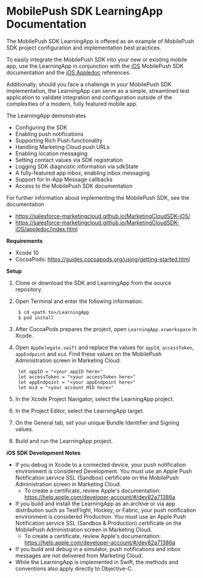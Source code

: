 # MobilePush SDK LearningApp Documentation

The MobilePush SDK LearningApp is offered as an example of MobilePush SDK project configuration and implementation best practices.

To easily integrate the MobilePush SDK into your new or existing mobile app, use the LearningApp in conjunction with the [iOS](https://salesforce-marketingcloud.github.io/MarketingCloudSDK-iOS/) MobilePush SDK documentation and the [iOS Appledoc](https://salesforce-marketingcloud.github.io/MarketingCloudSDK-iOS/get-started/appledocs.html) references.

Additionally, should you face a challenge in your MobilePush SDK implementation, the LearningApp can serve as a simple, streamlined test application to validate integration and configuration outside of the complexities of a modern, fully featured mobile app.

The LearningApp demonstrates

* Configuring the SDK
* Enabling push notifications
* Supporting Rich Push functionality
* Handling Marketing Cloud push URLs
* Enabling location messaging
* Setting contact values via SDK registration
* Logging SDK diagnostic information via sdkState
* A fully-featured app inbox, enabling inbox messaging
* Support for In-App Message callbacks
* Access to the MobilePush SDK documentation

For further information about implementing the MobilePush SDK, see the documentation

* https://salesforce-marketingcloud.github.io/MarketingCloudSDK-iOS/
* https://salesforce-marketingcloud.github.io/MarketingCloudSDK-iOS/appledoc/index.html

**Requirements**

* Xcode 10
* CocoaPods: https://guides.cocoapods.org/using/getting-started.html 

**Setup**

1. Clone or download the SDK and LearningApp from the source repository.
2. Open Terminal and enter the following information.

        $ cd <path to>/LearningApp
        $ pod install

3. After CocoaPods prepares the project, open `LearningApp.xcworkspace` in Xcode.
4. Open `AppDelegate.swift` and replace the values for `appId`, `accessToken`, `appEndpoint` and `mid`. Find these values on the MobilePush Administration screen in Marketing Cloud.

        let appID = "<your appID here>"
        let accessToken = "<your accessToken here>"
        let appEndpoint = "<your appEndpoint here>"
        let mid = "<your account MID here>"

5. In the Xcode Project Navigator, select the LearningApp project.
6. In the Project Editor, select the LearningApp target.
7. On the General tab, set your unique Bundle Identifier and Signing values.
8. Build and run the LearningApp project.

**iOS SDK Development Notes**

* If you debug in Xcode to a connected device, your push notification environment is considered Development. You must use an Apple Push Notification service SSL (Sandbox) certificate on the MobilePush Administration screen in Marketing Cloud.
    * To create a certificate, review Apple's documentation: https://help.apple.com/developer-account/#/dev82a71386a
* If you build and install the LearningApp as an archive or via app distribution such as TestFlight, Hockey, or Fabric, your push notification environment is considered Production. You must use an Apple Push Notification service SSL (Sandbox & Production) certificate on the MobilePush Administration screen in Marketing Cloud.
    * To create a certificate, review Apple's documentation: https://help.apple.com/developer-account/#/dev82a71386a
* If you build and debug in a simulator, push notifications and inbox messages are not delivered from Marketing Cloud.
* While the LearningApp is implemented in Swift, the methods and conventions also apply directly to Objective-C.

